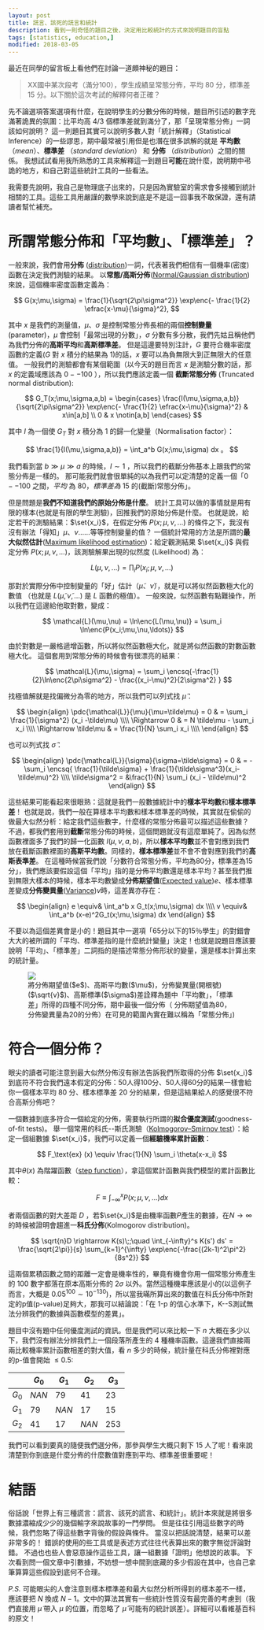 ```yaml
---
layout: post
title: 謊言、該死的謊言和統計
description: 看到一則奇怪的題目之後，決定用比較統計的方式來說明題目的盲點
tags: [statistics, education,]
modified: 2018-03-05
---
```


最近在同學的留言板上看他們在討論一道頗神秘的題目：

> XX國中某次段考（滿分100），學生成績呈常態分佈，平均 80 分，標準差 15 分。以下關於這次考試的解釋何者正確？

先不論選項答案選項有什麼，在說明學生的分數分佈的時候，題目所引述的數字充滿著詭異的氛圍：比平均高 $4/3$ 個標準差就到滿分了，那「呈現常態分佈」一詞該如何說明？
這一則題目其實可以說明多數人對「統計解釋」（Statistical Inference）的一些謬思，期中最常被引用但是也潛在很多誤解的就是 **平均數** （*mean*）、**標準差** （*standard deviation*） 和 **分佈** （*distribution*）之間的關係。
我想試試看用我所熟悉的工具來解釋這一到題目**可能**在說什麼，說明期中弔詭的地方，和自己對這些統計工具的一些看法。

我需要先說明，我自己是物理底子出來的，只是因為實驗室的需求會多接觸到統計相關的工具。這些工具用嚴謹的數學來說到底是不是這一回事我不敢保證，還有請讀者幫忙補充。

# 所謂常態分佈和「平均數」、「標準差」？

一般來說，我們會用**分佈** ([distribution](https://en.wikipedia.org/wiki/Probability_distribution))一詞，代表著我們相信有一個機率(密度)函數在決定我們測驗的結果。
以**常態/高斯分佈**([Normal/Gaussian distribution](https://en.wikipedia.org/wiki/Normal_distribution))來說，這個機率密度函數定義為：

$$
G(x;\mu,\sigma) = \frac{1}{\sqrt{2\pi\sigma^2}} \exp\enc{- \frac{1}{2} \efrac{x-\mu}{\sigma}^2},
$$

其中 $x$ 是我們的測量值，$\mu$、$\sigma$ 是控制常態分佈長相的兩個**控制變量**(parameter)，$\mu$ 會控制「最常出現的分數」，$\sigma$ 分數有多分散，我們先姑且稱他們為我們分佈的**高斯平均**和**高斯標準差**。
但是這邊要特別注計，$G$ 要符合機率密度函數的定義($G$ 對 $x$ 積分的結果為 $1$)的話，$x$ 要可以為負無限大到正無限大的任意值。
一般我們的測驗都會有某個範圍（以今天的題目而言 $x$ 是測驗分數的話，那 $x$ 的定義域應該為 $0--100$ ），所以我們應該定義一個 **截斷常態分佈** (Truncated normal distribution):

$$
G_T(x;\mu,\sigma,a,b) =
\begin{cases}
\frac{I(\mu,\sigma,a,b)}{\sqrt{2\pi\sigma^2}} \exp\enc{- \frac{1}{2} \efrac{x-\mu}{\sigma}^2} & x\in[a,b] \\
0 & x \notin[a,b]
\end{cases}
$$

其中 $I$ 為一個使 $G_T$ 對 $x$ 積分為 $1$ 的歸一化變量（Normalisation factor）：

$$
\frac{1}{I(\mu,\sigma,a,b)} = \int_a^b G(x;\mu,\sigma) dx 。
$$

我們看到當 $b \gg\mu\gg a$ 的時候，$I\sim 1$ ，所以我們的截斷分佈基本上跟我們的常態分佈是一樣的。
那可能我們就會很單純的以為我們可以定清楚的定義一個「$0--100$ 之間，*平均* 為 $80$，*標準差為*  $15$ 的(截斷)常態分佈」。

但是問題是**我們不知道我們的原始分佈是什麼**。
統計工具可以做的事情就是用有限的樣本(也就是有限的學生測驗)，回推我們的原始分佈是什麼。
也就是說，給定若干的測驗結果：$\set{x_i}$，在假定分佈 $P(x;\mu,\nu,\ldots)$ 的條件之下，我沒有沒有辦法「得知」$\mu$、$\nu$……等等控制變量的值？
一個統計常用的方法是所謂的**最大似然估計**([Maximum likelihood estimation](https://en.wikipedia.org/wiki/Maximum_likelihood_estimation))：給定觀測結果 $\set{x_i}$ 與假定分佈 $P(x;\mu,\nu,\ldots)$，該測驗解果出現的似然度 (Likelihood) 為：

$$
L(\mu,\nu,\ldots) = \prod_i P(x_i;\mu,\nu,\ldots)
$$

那對於實際分佈中控制變量的「好」估計（$\tilde\mu$、$\tilde\nu$），就是可以將似然函數極大化的數值 （也就是 $L(\tilde\mu,\tilde\nu,\ldots)$ 是 $L$ 函數的極值）。
一般來說，似然函數有點難操作，所以我們在這邊給他取對數，變成：

$$
\mathcal{L}(\mu,\nu) = \ln\enc{L(\mu,\nu)} = \sum_i \ln\enc{P(x_i;\mu,\nu,\ldots)}
$$

由於對數是一嚴格遞增函數，所以將似然函數極大化，就是將似然函數的對數函數極大化。
這個套用到常態分佈的時候會有很漂亮的結果：

$$
\mathcal{L}(\mu,\sigma) = \sum_i \encsq{-\frac{1}{2}\ln\enc{2\pi\sigma^2} - \frac{(x_i-\mu)^2}{2\sigma^2} }
$$

找極值解就是找偏微分為零的地方，所以我們可以列式找 $\tilde\mu$：

$$
\begin{align}
\pdc{\mathcal{L}}{\mu}{\mu=\tilde\mu} = 0 & = \sum_i \frac{1}{\sigma^2} (x_i -\tilde\mu) \\\\
\Rightarrow 0 & = N \tilde\mu - \sum_i x_i \\\\
\Rightarrow \tilde\mu & = \frac{1}{N} \sum_i x_i \\\\
\end{align}
$$

也可以列式找 $\tilde\sigma$：

$$
\begin{align}
\pdc{\mathcal{L}}{\sigma}{\sigma=\tilde\sigma} = 0 & = - \sum_i \encsq{ \frac{1}{\tilde\sigma} + \frac{1}{\tilde\sigma^3}(x_i-\tilde\mu)^2} \\\\
\tilde\sigma^2 = &\frac{1}{N} \sum_i (x_i - \tilde\mu)^2
\end{align}
$$

這些結果可能看起來很眼熟：這就是我們一般數據統計中的**樣本平均數**和**樣本標準差**！
也就是說，我們一般在算樣本平均數和樣本標準差的時候，其實就在偷偷的做最大似然分析：給定我們這些數字，什麼樣的常態分佈最可以描述這些數據？
不過，都我們套用到**截斷**常態分佈的時候，這個問題就沒有這麼單純了。因為似然函數裡面多了我們的歸一化函數 $I(\mu,\nu,a,b)$，所以**樣本平均數**並不會對應到我們放在截斷函數裡面的**高斯平均數**。同樣的，**樣本標準差**並不會不會對應到我們的**高斯表準差**。
在這種時候當我們說「分數符合常態分佈，平均為$80$分，標準差為$15$分」，我們應該要假設這個「平均」指的是分佈平均數還是樣本平均？甚至我們推到無限大樣本的時候，樣本平均數變成**分佈期望值**([Expected value](https://en.wikipedia.org/wiki/Expected_value))$e$、樣本標準差變成**分佈變異量**([Variance](https://en.wikipedia.org/wiki/Variance))$v$時，這差異亦存在：

$$
\begin{align}
e \equiv& \int_a^b x G_t(x;\mu,\sigma) dx  \\\\
v \equiv& \int_a^b (x-e)^2G_t(x;\mu,\sigma) dx
\end{align}
$$

不要以為這個差異會是小的！題目其中一選項「$65$分以下的$15$％學生」的對錯會大大的被所謂的「平均、標準差指的是什麼統計變量」決定！也就是說題目應該要說明「平均」、「標準差」二詞指的是描述常態分佈形狀的變量，還是樣本計算出來的統計量。

<figure>
  <img src="{{site.url}}/images/genimage/stat_infer/all_trunc_gauss.png"/>
   <figcaption>將分佈期望值($e$)、高斯平均數($\mu$)，分佈變異量(開根號)($\sqrt{v}$)、高斯標準($\sigma$)差詮釋為題中「平均數」，「標準差」所得的四種不同分佈，期中最後一個分佈（
   分佈期望值為80，分佈變異量為20的分佈）在可見的範圍內實在難以稱為「常態分佈」)
   </figcaption>
</figure>

# 符合一個分佈？
眼尖的讀者可能注意到最大似然分佈沒有辦法告訴我們所取得的分佈 $\set{x_i}$ 到底符不符合我們遠本假定的分佈：50人得100分、50人得60分的結果一樣會給你一個樣本平均 80 分、樣本標準差 20 分的結果，但是這結果給人的感覺很不符合高斯分佈吧？

一個數據到底多符合一個給定的分佈，需要執行所謂的**拟合優度測試**(goodness-of-fit tests)。
舉一個常用的科氏--斯氏測驗（[Kolmogorov–Smirnov test](https://en.wikipedia.org/wiki/Kolmogorov%E2%80%93Smirnov_test)）：給定一個組數據 $\set{x_i}$，我們可以定義一個**經驗機率累計函數**：

$$
F_\text{ex} (x) \equiv \frac{1}{N} \sum_i \theta(x-x_i)
$$

其中$\theta(x)$ 為階躍函數（[step function](https://en.wikipedia.org/wiki/Step_function)），拿這個累計函數與我們模型的累計函數比較：

$$
F \equiv \int_{-\infty}^x P(x;\mu,\nu,\ldots) dx
$$

者兩個函數的對大差距 $D$ ，若$\set{x_i}$是由機率函數$P$產生的數據，在$N\rightarrow\infty$的時候被證明會趨進一**科氏分佈**(Kolmogorov distribution)。

$$
\sqrt{n}D \rightarrow K(s)\;;\quad \int_{-\infty}^s K(s') ds' = \frac{\sqrt{2\pi}}{s} \sum_{k=1}^{\infty} \exp\enc{-\frac{(2k-1)^2\pi^2}{8s^2}}
$$

這兩個累積函數之間的距離一定會是機率性的，畢竟有機會你用一個常態分佈產生的 100 數字都落在原本高斯分佈的 $2\sigma$ 以外。當然這種機率應該是小的(以這例子而言，大概是 $0.05^{100}\sim10^{-130}$)，所以當我暪所算出來的數值在科氏分佈中所對定的p值(p-value)足夠大，那我可以結論說：「在 1-p 的信心水準下，K--S測試無法分辨我們的數據與函數模型的差異」。

題目中沒有題中任何優度測試的資訊。但是我們可以來比較一下 $n$ 大概在多少以下，我們沒有辦法分辨我們上一個段落所產生的 4 種機率函數。這邊我們直接兩兩比較機率累計函數相差的對大值，看 $n$ 多少的時候，統計量在科氏分佈裡對應的p-值會開始 $\leq0.5$:

|   | $G_0$ | $G_1$ | $G_2$ | $G_3$ |
|---| ---  | ---  | --- | --- |
|$G_0$| $NAN$ | 79 | 41 | 23 |
|$G_1$| 79 | $NAN$ | 17 | 15 |
|$G_2$| 41 | 17 | $NAN$ | 253 |

我們可以看到要真的隨便我們選分佈，那參與學生大概只剩下 15 人了呢！看來說清楚到你到底是什麼分佈的什麼數值對應到平均、標準差很重要呢！

# 結語
俗話說「世界上有三種謊言：謊言、該死的謊言、和統計」。統計本來就是將很多數據濃縮成少少的幾個輸字來說故事的一門學問。
但是往往引用這些數字的時候，我們忽略了得這些數字背後的假設與條件。
當沒以把話說清楚，結果可以差非常多的！
錯誤的使用的些工具或是表述方式往往代表算出來的數字無從評論對錯。
不過也也些人會惡意操作這些工具，讓一組數據「證明」他想說的故事。
下次看到問一個文章中引數據，不妨想一想中間到底藏的多少假設在其中，也自己拿筆算算這些假設到底何不合理。

*P.S.* 可能眼尖的人會注意到樣本標準差和最大似然分析所得到的樣本差不一樣，應該要把 $N$ 換成 $N-1$。文中的算法其實有一些統計性質沒有最完善的考慮到（我們直接用 $\tilde\mu$ 帶入 $\mu$ 的位置，而忽略了 $\tilde\mu$ 可能有的統計誤差）。詳細可以看維基百科的原文！
